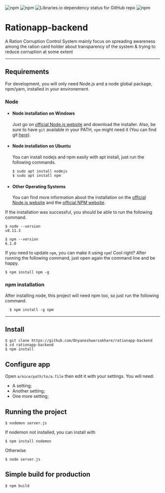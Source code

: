 
<img alt="npm" src="https://img.shields.io/badge/npm-v7.5.2-brightgreen">
<img alt="npm" src="https://img.shields.io/badge/Node-v12.17.0-brightgreen">
<img alt="Libraries.io dependency status for GitHub repo" src="https://img.shields.io/librariesio/github/Dnyaneshwarsakhare/Rationapp-backend">
<img alt="npm" src="https://img.shields.io/badge/license-ISC-brightgreen">


# Rationapp-backend
A Ration Corruption Control System mainly focus on spreading awareness among the ration card holder about transparency of the system &amp; trying to reduce corruption at some extent

---
## Requirements

For development, you will only need Node.js and a node global package, npm/yarn, installed in your environement.

### Node
- #### Node installation on Windows

  Just go on [official Node.js website](https://nodejs.org/) and download the installer.
Also, be sure to have `git` available in your PATH, `npm` might need it (You can find git [here](https://git-scm.com/)).

- #### Node installation on Ubuntu

  You can install nodejs and npm easily with apt install, just run the following commands.

      $ sudo apt install nodejs
      $ sudo apt install npm

- #### Other Operating Systems
  You can find more information about the installation on the [official Node.js website](https://nodejs.org/) and the [official NPM website](https://npmjs.org/).

If the installation was successful, you should be able to run the following command.

    $ node --version
    v8.11.3

    $ npm --version
    6.1.0

If you need to update `npm`, you can make it using `npm`! Cool right? After running the following command, just open again the command line and be happy.

    $ npm install npm -g

###
### npm installation
  After installing node, this project will need npm too, so just run the following command.

      $ npm install -g npm

---

## Install

    $ git clone https://github.com/Dnyaneshwarsakhare/rationapp-backend
    $ cd rationapp-backend
    $ npm install

## Configure app

Open `a/nice/path/to/a.file` then edit it with your settings. You will need:

- A setting;
- Another setting;
- One more setting;

## Running the project

    $ nodemon server.js

If nodemon not installed, you can install with

    $ npm install nodemon

Otherwise

    $ node server.js

## Simple build for production

    $ npm build

